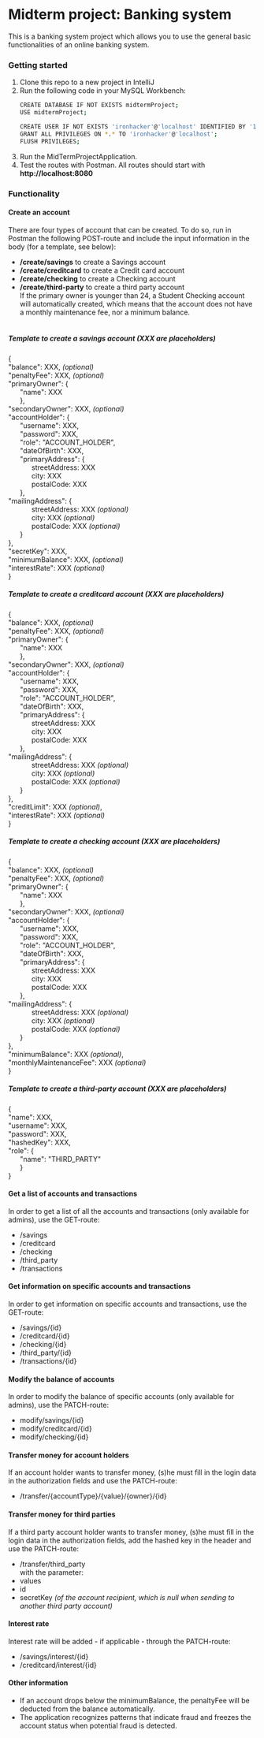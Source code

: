 # Midterm project: Banking system
This is a banking system project which allows you to use the general basic functionalities of an online banking system.

### Getting started
1. Clone this repo to a new project in IntelliJ
2. Run the following code in your MySQL Workbench:
   ```sh
   CREATE DATABASE IF NOT EXISTS midtermProject;
   USE midtermProject;

   CREATE USER IF NOT EXISTS 'ironhacker'@'localhost' IDENTIFIED BY '1r0nh4ck3r';
   GRANT ALL PRIVILEGES ON *.* TO 'ironhacker'@'localhost';
   FLUSH PRIVILEGES;
   ```
3. Run the MidTermProjectApplication.
4. Test the routes with Postman. All routes should start with **http://localhost:8080**

### Functionality
#### Create an account
There are four types of account that can be created.
To do so, run in Postman the following POST-route and include the input information in the body (for a template, see below):<br>
- **/create/savings** to create a Savings account
- **/create/creditcard** to create a Credit card account
- **/create/checking** to create a Checking account
- **/create/third-party** to create a third party account<br>
If the primary owner is younger than 24, a Student Checking account will automatically created, which means that 
the account does not have a monthly maintenance fee, nor a minimum balance.
<br><br>

##### Template to create a savings account (XXX are placeholders)
{ <br>
"balance": XXX, *(optional)*<br>
"penaltyFee":  XXX, *(optional)*<br>
"primaryOwner": { <br>
&nbsp;&nbsp;&nbsp;&nbsp;&nbsp;&nbsp;"name": XXX <br>
&nbsp;&nbsp;&nbsp;&nbsp;&nbsp;&nbsp;}, <br>
"secondaryOwner": XXX, *(optional)*<br>
"accountHolder": { <br>
&nbsp;&nbsp;&nbsp;&nbsp;&nbsp;&nbsp;"username": XXX,<br>
&nbsp;&nbsp;&nbsp;&nbsp;&nbsp;&nbsp;"password": XXX,<br>
&nbsp;&nbsp;&nbsp;&nbsp;&nbsp;&nbsp;"role": "ACCOUNT_HOLDER",<br>
&nbsp;&nbsp;&nbsp;&nbsp;&nbsp;&nbsp;"dateOfBirth": XXX,<br>
&nbsp;&nbsp;&nbsp;&nbsp;&nbsp;&nbsp;"primaryAddress": { <br>
&nbsp;&nbsp;&nbsp;&nbsp;&nbsp;&nbsp;&nbsp;&nbsp;&nbsp;&nbsp;&nbsp;&nbsp;streetAddress: XXX <br>
&nbsp;&nbsp;&nbsp;&nbsp;&nbsp;&nbsp;&nbsp;&nbsp;&nbsp;&nbsp;&nbsp;&nbsp;city: XXX <br>
&nbsp;&nbsp;&nbsp;&nbsp;&nbsp;&nbsp;&nbsp;&nbsp;&nbsp;&nbsp;&nbsp;&nbsp;postalCode: XXX <br>
&nbsp;&nbsp;&nbsp;&nbsp;&nbsp;&nbsp;},<br>
"mailingAddress": {<br>
&nbsp;&nbsp;&nbsp;&nbsp;&nbsp;&nbsp;&nbsp;&nbsp;&nbsp;&nbsp;&nbsp;&nbsp;streetAddress: XXX *(optional)*<br>
&nbsp;&nbsp;&nbsp;&nbsp;&nbsp;&nbsp;&nbsp;&nbsp;&nbsp;&nbsp;&nbsp;&nbsp;city: XXX *(optional)*<br>
&nbsp;&nbsp;&nbsp;&nbsp;&nbsp;&nbsp;&nbsp;&nbsp;&nbsp;&nbsp;&nbsp;&nbsp;postalCode: XXX *(optional)*<br>
&nbsp;&nbsp;&nbsp;&nbsp;&nbsp;&nbsp;} <br>
},<br>
"secretKey": XXX,<br>
"minimumBalance": XXX, *(optional)*<br>
"interestRate": XXX *(optional)*<br>
} <br>

##### Template to create a creditcard account (XXX are placeholders)
{ <br>
"balance": XXX, *(optional)*<br>
"penaltyFee":  XXX, *(optional)*<br>
"primaryOwner": { <br>
&nbsp;&nbsp;&nbsp;&nbsp;&nbsp;&nbsp;"name": XXX <br>
&nbsp;&nbsp;&nbsp;&nbsp;&nbsp;&nbsp;}, <br>
"secondaryOwner": XXX, *(optional)*<br>
"accountHolder": { <br>
&nbsp;&nbsp;&nbsp;&nbsp;&nbsp;&nbsp;"username": XXX,<br>
&nbsp;&nbsp;&nbsp;&nbsp;&nbsp;&nbsp;"password": XXX,<br>
&nbsp;&nbsp;&nbsp;&nbsp;&nbsp;&nbsp;"role": "ACCOUNT_HOLDER",<br>
&nbsp;&nbsp;&nbsp;&nbsp;&nbsp;&nbsp;"dateOfBirth": XXX,<br>
&nbsp;&nbsp;&nbsp;&nbsp;&nbsp;&nbsp;"primaryAddress": { <br>
&nbsp;&nbsp;&nbsp;&nbsp;&nbsp;&nbsp;&nbsp;&nbsp;&nbsp;&nbsp;&nbsp;&nbsp;streetAddress: XXX <br>
&nbsp;&nbsp;&nbsp;&nbsp;&nbsp;&nbsp;&nbsp;&nbsp;&nbsp;&nbsp;&nbsp;&nbsp;city: XXX <br>
&nbsp;&nbsp;&nbsp;&nbsp;&nbsp;&nbsp;&nbsp;&nbsp;&nbsp;&nbsp;&nbsp;&nbsp;postalCode: XXX <br>
&nbsp;&nbsp;&nbsp;&nbsp;&nbsp;&nbsp;},<br>
"mailingAddress": {<br>
&nbsp;&nbsp;&nbsp;&nbsp;&nbsp;&nbsp;&nbsp;&nbsp;&nbsp;&nbsp;&nbsp;&nbsp;streetAddress: XXX *(optional)*<br>
&nbsp;&nbsp;&nbsp;&nbsp;&nbsp;&nbsp;&nbsp;&nbsp;&nbsp;&nbsp;&nbsp;&nbsp;city: XXX *(optional)*<br>
&nbsp;&nbsp;&nbsp;&nbsp;&nbsp;&nbsp;&nbsp;&nbsp;&nbsp;&nbsp;&nbsp;&nbsp;postalCode: XXX *(optional)*<br>
&nbsp;&nbsp;&nbsp;&nbsp;&nbsp;&nbsp;} <br>
},<br>
"creditLimit": XXX *(optional)*, <br>
"interestRate": XXX *(optional)*<br>
}

##### Template to create a checking account (XXX are placeholders)
{ <br>
"balance": XXX, *(optional)*<br>
"penaltyFee":  XXX, *(optional)*<br>
"primaryOwner": { <br>
&nbsp;&nbsp;&nbsp;&nbsp;&nbsp;&nbsp;"name": XXX <br>
&nbsp;&nbsp;&nbsp;&nbsp;&nbsp;&nbsp;}, <br>
"secondaryOwner": XXX, *(optional)*<br>
"accountHolder": { <br>
&nbsp;&nbsp;&nbsp;&nbsp;&nbsp;&nbsp;"username": XXX,<br>
&nbsp;&nbsp;&nbsp;&nbsp;&nbsp;&nbsp;"password": XXX,<br>
&nbsp;&nbsp;&nbsp;&nbsp;&nbsp;&nbsp;"role": "ACCOUNT_HOLDER",<br>
&nbsp;&nbsp;&nbsp;&nbsp;&nbsp;&nbsp;"dateOfBirth": XXX,<br>
&nbsp;&nbsp;&nbsp;&nbsp;&nbsp;&nbsp;"primaryAddress": { <br>
&nbsp;&nbsp;&nbsp;&nbsp;&nbsp;&nbsp;&nbsp;&nbsp;&nbsp;&nbsp;&nbsp;&nbsp;streetAddress: XXX <br>
&nbsp;&nbsp;&nbsp;&nbsp;&nbsp;&nbsp;&nbsp;&nbsp;&nbsp;&nbsp;&nbsp;&nbsp;city: XXX <br>
&nbsp;&nbsp;&nbsp;&nbsp;&nbsp;&nbsp;&nbsp;&nbsp;&nbsp;&nbsp;&nbsp;&nbsp;postalCode: XXX <br>
&nbsp;&nbsp;&nbsp;&nbsp;&nbsp;&nbsp;},<br>
"mailingAddress": {<br>
&nbsp;&nbsp;&nbsp;&nbsp;&nbsp;&nbsp;&nbsp;&nbsp;&nbsp;&nbsp;&nbsp;&nbsp;streetAddress: XXX *(optional)*<br>
&nbsp;&nbsp;&nbsp;&nbsp;&nbsp;&nbsp;&nbsp;&nbsp;&nbsp;&nbsp;&nbsp;&nbsp;city: XXX *(optional)*<br>
&nbsp;&nbsp;&nbsp;&nbsp;&nbsp;&nbsp;&nbsp;&nbsp;&nbsp;&nbsp;&nbsp;&nbsp;postalCode: XXX *(optional)*<br>
&nbsp;&nbsp;&nbsp;&nbsp;&nbsp;&nbsp;} <br>
},<br>
"minimumBalance": XXX *(optional)*, <br>
"monthlyMaintenanceFee": XXX *(optional)* <br>
}

##### Template to create a third-party account (XXX are placeholders)
{ <br>
"name": XXX,<br>
"username": XXX,<br>
"password": XXX,<br>
"hashedKey": XXX,<br>
"role": {<br>
&nbsp;&nbsp;&nbsp;&nbsp;&nbsp;&nbsp;"name": "THIRD_PARTY"<br>
&nbsp;&nbsp;&nbsp;&nbsp;&nbsp;&nbsp;}<br>
}

#### Get a list of accounts and transactions
In order to get a list of all the accounts and transactions (only available for admins),
use the GET-route:<br>
- /savings
- /creditcard
- /checking
- /third_party
- /transactions

#### Get information on specific accounts and transactions
In order to get information on specific accounts and transactions,
use the GET-route:<br>
- /savings/{id}
- /creditcard/{id}
- /checking/{id}
- /third_party/{id}
- /transactions/{id}
#### Modify the balance of accounts
In order to modify the balance of specific accounts (only available for admins),
use the PATCH-route:<br>
- modify/savings/{id}
- modify/creditcard/{id}
- modify/checking/{id}
#### Transfer money for account holders
If an account holder wants to transfer money, (s)he must fill in the login data in the authorization fields
and use the PATCH-route:<br>
- /transfer/{accountType}/{value}/{owner}/{id}
#### Transfer money for third parties
If a third party account holder wants to transfer money, (s)he must fill in the login data in the authorization fields,
add the hashed key in the header and use the PATCH-route:<br>
- /transfer/third_party <br>
with the parameter:<br>
- values
- id
- secretKey *(of the account recipient, which is null when sending to another third party account)*
#### Interest rate
Interest rate will be added - if applicable - through the PATCH-route:<br>
- /savings/interest/{id}
- /creditcard/interest/{id}<br>
#### Other information
- If an account drops below the minimumBalance, the penaltyFee will be deducted from the balance automatically.
- The application recognizes patterns that indicate fraud and freezes the account status when potential fraud is detected.




